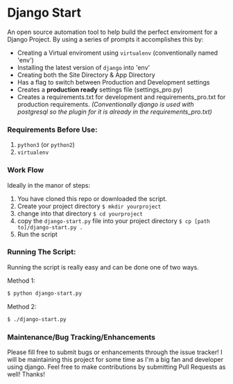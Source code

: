 # Django Start

An open source automation tool to help build the perfect enviroment for a Django Project. By using a series of prompts it accomplishes this by:

+ Creating a Virtual enviroment using `virtualenv` (conventionally named 'env')
+ Installing the latest version of `django` into 'env'
+ Creating both the Site Directory & App Directory
+ Has a flag to switch between Production and Development settings
+ Creates a **production ready** settings file (settings_pro.py)
+ Creates a requirements.txt for development and requirements_pro.txt for production requirements. *(Conventionally django is used with postgresql so the plugin for it is already in the requirements_pro.txt)*

### Requirements Before Use:
1. `python3` (or `python2`)
2. `virtualenv`

### Work Flow

Ideally in the manor of steps:

1. You have cloned this repo or downloaded the script.
2. Create your project directory `$ mkdir yourproject`
3. change into that directory `$ cd yourproject`
4. copy the `django-start.py` file into your project directory `$ cp [path to]/django-start.py .`
5. Run the script

### Running The Script:

Running the script is really easy and can be done one of two ways.

Method 1:
```sh
$ python django-start.py
```

Method 2:
```sh
$ ./django-start.py
```

### Maintenance/Bug Tracking/Enhancements

Please fill free to submit bugs or enhancements through the issue tracker!
I will be maintaining this project for some time as I'm a big fan and developer using django. Feel free to make contributions by submitting Pull Requests as well!
Thanks!
